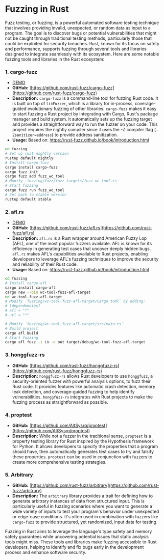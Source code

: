 # Fuzzing in Rust

Fuzz testing, or fuzzing, is a powerful automated software testing technique that involves providing invalid, unexpected, or random data as input to a program. The goal is to discover bugs or potential vulnerabilities that might not be caught through traditional testing methods, particularly those that could be exploited for security breaches. Rust, known for its focus on safety and performance, supports fuzzing through several tools and libraries designed to integrate seamlessly with its ecosystem. Here are some notable fuzzing tools and libraries in the Rust ecosystem:


### 1. **cargo-fuzz**
- [DEMO](https://github.com/luk6xff/luk6xff.github.io/tree/master/content/other/safe_secure_rust_book/examples/cybersecurity_utils/fuzzing)
- **GitHub:** [https://github.com/rust-fuzz/cargo-fuzz](https://github.com/rust-fuzz/cargo-fuzz)
- **Description:** `cargo-fuzz` is a command-line tool for fuzzing Rust code. It is built on top of `libFuzzer`, which is a library for in-process, coverage-guided evolutionary fuzzing of other libraries. `cargo-fuzz` makes it easy to start fuzzing a Rust project by integrating with Cargo, Rust's package manager and build system. It automatically sets up the fuzzing target and provides a straightforward way to run the fuzzer on your code. This project requires the nightly compiler since it uses the -Z compiler flag (`-Zsanitizer=address`) to provide address sanitization.
- **Usage:**
Based on: https://rust-fuzz.github.io/book/introduction.html
```sh
cd fuzzing
# Set up rust nightly version
rustup default nightly
# Install cargo-fuzz
cargo install cargo-fuzz
cargo fuzz init
cargo fuzz add fuzz_wc_tool
# Modify `fuzzing/fuzz/fuzz_targets/fuzz_wc_tool.rs`
# Start fuzzing
cargo fuzz run fuzz_wc_tool
# Set back to stable version
rustup default stable
```



### 2. **afl.rs**
- [DEMO](https://github.com/luk6xff/luk6xff.github.io/tree/master/content/other/safe_secure_rust_book/examples/cybersecurity_utils/fuzzing/fuzz_afl)
- **GitHub:** [https://github.com/rust-fuzz/afl.rs](https://github.com/rust-fuzz/afl.rs)
- **Description:** `afl.rs` is a Rust wrapper around American Fuzzy Lop (AFL), one of the most popular fuzzers available. AFL is known for its efficiency in generating test cases that uncover deeply hidden bugs. `afl.rs` makes AFL's capabilities available to Rust projects, enabling developers to leverage AFL's fuzzing techniques to improve the security and reliability of their Rust code.
- **Usage:**
Based on: https://rust-fuzz.github.io/book/introduction.html
```sh
cd fuzzing
# Install cargo-afl
cargo install cargo-afl
cargo new --bin wc-tool-fuzz-afl-target
cd wc-tool-fuzz-afl-target
# Modify `fuzzing/wc-tool-fuzz-afl-target/Cargo.toml` by adding:
# [dependencies]
# afl = "*"
# url = "*"

# Modify `fuzzing/wc-tool-fuzz-afl-target/src/main.rs`
# Build project
cargo afl build
# Start fuzzing
cargo afl fuzz -i in -o out target/debug/wc-tool-fuzz-afl-target
```


### 3. **honggfuzz-rs**

- **GitHub:** [https://github.com/rust-fuzz/honggfuzz-rs](https://github.com/rust-fuzz/honggfuzz-rs)
- **Description:** `honggfuzz-rs` allows Rust developers to use `honggfuzz`, a security-oriented fuzzer with powerful analysis options, to fuzz their Rust code. It provides features like automatic crash detection, memory leak detection, and coverage-guided fuzzing to help identify vulnerabilities. `honggfuzz-rs` integrates with Rust projects to make the fuzzing process as straightforward as possible.

### 4. **proptest**

- **GitHub:** [https://github.com/AltSysrq/proptest](https://github.com/AltSysrq/proptest)
- **Description:** While not a fuzzer in the traditional sense, `proptest` is a property testing library for Rust inspired by the Hypothesis framework for Python. It allows developers to specify the properties that a program should have, then automatically generates test cases to try and falsify these properties. `proptest` can be used in conjunction with fuzzers to create more comprehensive testing strategies.


### 5. **Arbitrary**

- **GitHub:** [https://github.com/rust-fuzz/arbitrary](https://github.com/rust-fuzz/arbitrary)
- **Description:** The `arbitrary` library provides a trait for defining how to generate arbitrary instances of data from structured input. This is particularly useful in fuzzing scenarios where you want to generate a wide variety of inputs to test your program's behavior under unexpected or edge-case conditions. It's often used in combination with fuzzers like `cargo-fuzz` to provide structured, yet randomized, input data for testing.

Fuzzing in Rust aims to leverage the language's type safety and memory safety guarantees while uncovering potential issues that static analysis tools might miss. These tools and libraries make fuzzing accessible to Rust developers, helping to identify and fix bugs early in the development process and enhance software security.

